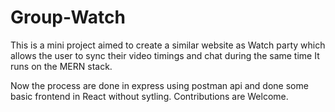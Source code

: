 # Group-Watch

This is a mini project aimed to create a similar website as Watch party which allows the user to sync their video timings and chat during the same time
It runs on the MERN stack. 

Now the process are done in express using postman api and done some basic frontend in React without sytling. Contributions are Welcome.
